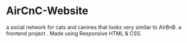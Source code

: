 # AirCnC-Website

a social network for cats and canines that looks very similar to AirBnB.
a frontend project .
Made using Responsive HTML & CSS.
